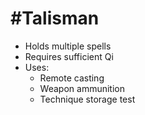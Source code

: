 # #Talisman

- Holds multiple spells
- Requires sufficient Qi
- Uses:
  - Remote casting
  - Weapon ammunition
  - Technique storage
test